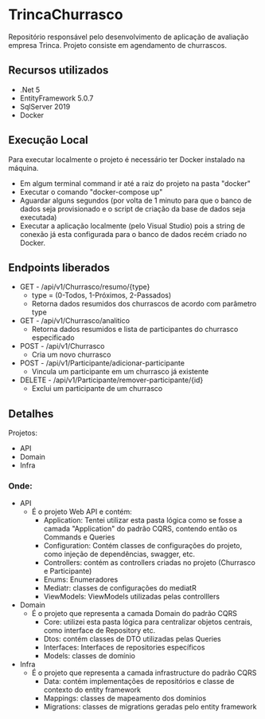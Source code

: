 # TrincaChurrasco

Repositório responsável pelo desenvolvimento de aplicação de avaliação empresa Trinca.
Projeto consiste em agendamento de churrascos.

## Recursos utilizados
- .Net 5
- EntityFramework 5.0.7
- SqlServer 2019
- Docker

## Execução Local
 Para executar localmente o projeto é necessário ter Docker instalado na máquina.
 - Em algum terminal command ir até a raiz do projeto na pasta "docker"
 - Executar o comando "docker-compose up"
 - Aguardar alguns segundos (por volta de 1 minuto para que o banco de dados seja provisionado e o script de criação da base de dados seja executada)
 - Executar a aplicação localmente (pelo Visual Studio) pois a string de conexão já esta configurada para o banco de dados recém criado no Docker.

## Endpoints liberados
- GET - /api/v1/Churrasco/resumo/{type}
  - type = (0-Todos, 1-Próximos, 2-Passados)
  - Retorna dados resumidos dos churrascos de acordo com parâmetro type
- GET - /api/v1/Churrasco/analitico
  - Retorna dados resumidos e lista de participantes do churrasco especificado
- POST - /api/v1/Churrasco
  - Cria um novo churrasco
- POST - /api/v1/Participante/adicionar-participante
  - Vincula um participante em um churrasco já existente
- DELETE - /api/v1/Participante/remover-participante/{id}
  - Exclui um participante de um churrasco

## Detalhes
Projetos:
- API
- Domain
- Infra

### Onde:
- API
  - É o projeto Web API e contém:
    - Application: Tentei utilizar esta pasta lógica como se fosse a camada "Application" do padrão CQRS, contendo então os Commands e Queries
    - Configuration: Contém classes de configurações do projeto, como injeção de dependências, swagger, etc.
    - Controllers: contém as controllers criadas no projeto (Churrasco e Participante)
    - Enums: Enumeradores
    - Mediatr: classes de configurações do mediatR
    - ViewModels: ViewModels utilizadas pelas controlllers
- Domain
  - É o projeto que representa a camada Domain do padrão CQRS
    - Core: utilizei esta pasta lógica para centralizar objetos centrais, como interface de Repository etc.
    - Dtos: contém classes de DTO utilizadas pelas Queries
    - Interfaces: Interfaces de repositories específicos
    - Models: classes de domínio
- Infra
  - É o projeto que representa a camada infrastructure do padrão CQRS
    - Data: contém implementações de repositórios e classe de contexto do entity framework
    - Mappings: classes de mapeamento dos dominios
    - Migrations: classes de migrations geradas pelo entity framework
